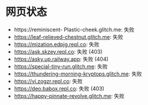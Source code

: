 # 网页状态
- https://reminiscent- Plastic-cheek.glitch.me: 失败
- https://leaf-relieved-chestnut.glitch.me: 失败
- https://mization.edpjg.repl.co: 失败
- https://ask.skzey.repl.co: 失败 (403)
- https://asky.up.railway.app: 失败 (404)
- https://special-tiny-run.glitch.me: 失败
- https://thundering-morning-kryptops.glitch.me: 失败
- https://vi.zogzr.repl.co: 失败
- https://deo.babox.repl.co: 失败 (403)
- https://happy-pinnate-revolve.glitch.me: 失败
